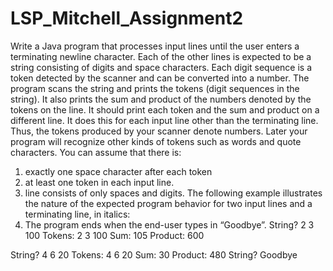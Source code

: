 # LSP_Mitchell_Assignment2

Write a Java program that processes input lines until the user enters a terminating newline character. Each of the other lines is expected to be a string consisting of digits and space characters. Each digit sequence is a token detected by the scanner and can be converted into a number. The program scans the string and prints the tokens (digit sequences in the string). It also prints the sum and product of the numbers denoted by the tokens on the line. It should print each token and the sum and product on a different line. 
It does this for each input line other than the terminating line. 
Thus, the tokens produced by your scanner denote numbers. Later your program will recognize other kinds of tokens such as words and quote characters. 
You can assume that there is: 
1.	exactly one space character after each token
2.	at least one token in each input line. 
3.	line consists of only spaces and digits. The following example illustrates the nature of the expected program behavior for two input lines and a terminating line, in italics: 
4.	The program ends when the end-user types in “Goodbye”.
String? 
2 3 100 
Tokens: 
2 
3 
100 
Sum: 105 
Product: 600 

String? 
4 6 20 
Tokens: 
4 
6 
20 
Sum: 30 
Product: 480 
String? 
Goodbye
